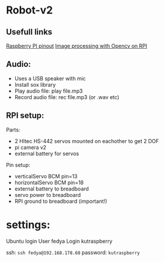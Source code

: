 # Robot-v2

## Usefull links
[Raspberry PI pinout](https://pinout.xyz/)
[Image processing with Opencv on RPI](http://opencv-python-tutroals.readthedocs.io/en/latest/py_tutorials/py_imgproc/py_table_of_contents_imgproc/py_table_of_contents_imgproc.html)


## Audio:
- Uses a USB speaker with mic
- Install sox library
- Play audio file: play file.mp3
- Record audio file: rec file.mp3 (or .wav etc)


## RPI setup:
Parts:
- 2 HItec HS-442 servos mounted on eachother to get 2 DOF
- pi camera v2
- external battery for servos

Pin setup:
- verticalServo BCM pin=13
- horizontalServo BCM pin=18
- external battery to breadboard
- servo power to breadboard
- RPI ground to breadboard (important!)


# settings:
Ubuntu login
User fedya
Login kutraspberry

ssh: `ssh fedya@192.168.178.68`
password: `kutraspberry`
